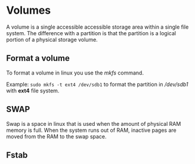 # Volumes
A volume is a single accessible accessible storage area within a single file system. The difference with a partition is that the partition is a logical portion of a physical storage volume.

## Format a volume
To format a volume in linux you use the _mkfs_ command.

Example:
`sudo mkfs -t ext4 /dev/sdb1` to format the partition in _/dev/sdb1_ with **ext4** file system.

## SWAP
Swap is a space in linux that is used when the amount of physical RAM memory is full. When the system runs out of RAM, inactive pages are moved from the RAM to the swap space.

## Fstab
